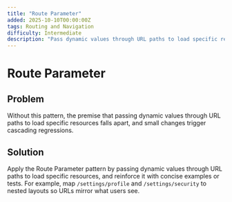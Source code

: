```yaml
---
title: "Route Parameter"
added: 2025-10-10T00:00:00Z
tags: Routing and Navigation
difficulty: Intermediate
description: "Pass dynamic values through URL paths to load specific resources."
---
```

# Route Parameter

## Problem

Without this pattern, the premise that passing dynamic values through URL paths to load specific resources falls apart, and small changes trigger cascading regressions.

## Solution

Apply the Route Parameter pattern by passing dynamic values through URL paths to load specific resources, and reinforce it with concise examples or tests. For example, map `/settings/profile` and `/settings/security` to nested layouts so URLs mirror what users see.
